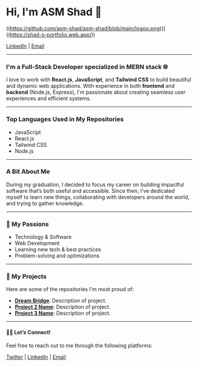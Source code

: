 # Hi, I'm ASM Shad 👋

((https://github.com/asm-shad/asm-shad/blob/main/logoo.png))]((https://shad-s-portfolio.web.app/))

 [LinkedIn](https://www.linkedin.com/in/asm-shad-139949146/) | [Email](mailto:asmshad@gmail.com)

---

### I'm a Full-Stack Developer specialized in MERN stack 🌐

I love to work with **React.js**, **JavaScript**, and **Tailwind CSS** to build beautiful and dynamic web applications. With experience in both **frontend** and **backend** (Node.js, Express), I'm passionate about creating seamless user experiences and efficient systems.

---

### Top Languages Used in My Repositories

- JavaScript
- React.js
- Tailwind CSS
- Node.js

---

### A Bit About Me

During my graduation, I decided to focus my career on building impactful software that’s both useful and accessible. Since then, I’ve dedicated myself to learn new things, collaborating with developers around the world, and trying to gather knowledge.


---

### 🌟 My Passions

- Technology & Software
- Web Development
- Learning new tech & best practices
- Problem-solving and optimizations

---


### 🧡 My Projects

Here are some of the repositories I'm most proud of:

- **[Dream Bridge](https://github.com/asm-shad/dream-bridge.git)**: Description of project.
- **[Project 2 Name](GitHub-Link)**: Description of project.
- **[Project 3 Name](GitHub-Link)**: Description of project.


---

#### 👨‍💻 Let’s Connect!

Feel free to reach out to me through the following platforms:

[Twitter](https://twitter.com/yourhandle) | [LinkedIn](https://www.linkedin.com/in/asm-shad-139949146/) | [Email](mailto:asmshad@gmail.com)


